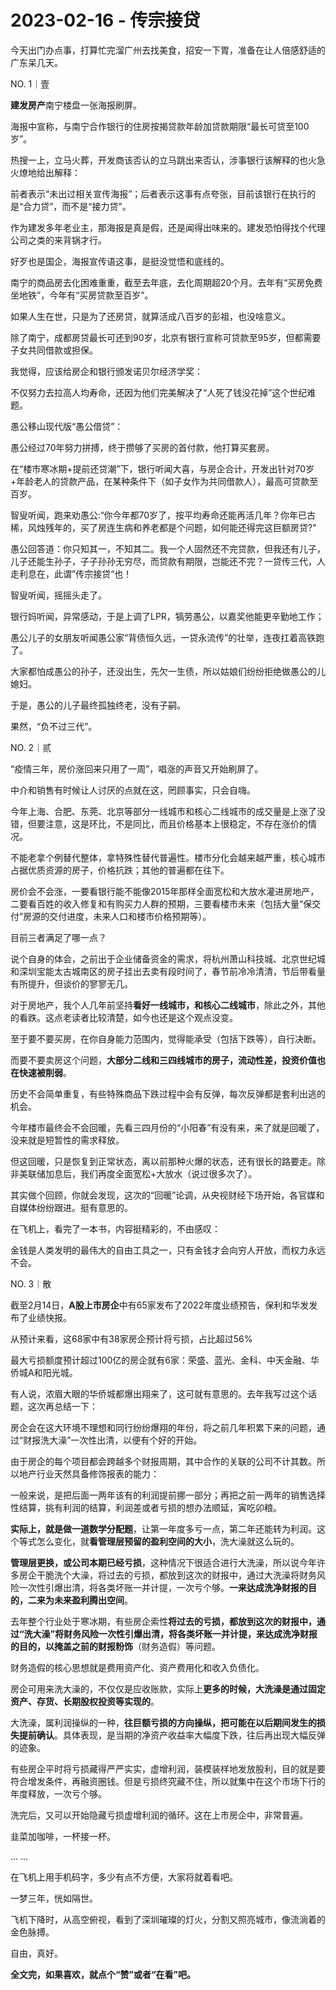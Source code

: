 # 2023-02-16 - 传宗接贷

今天出门办点事，打算忙完溜广州去找美食，招安一下胃，准备在让人倍感舒适的广东呆几天。

NO. 1｜壹

**建发房产**南宁楼盘一张海报刷屏。

海报中宣称，与南宁合作银行的住房按揭贷款年龄加贷款期限“最长可贷至100岁”。

热搜一上，立马火葬，开发商该否认的立马跳出来否认，涉事银行该解释的也火急火燎地给出解释：

前者表示“未出过相关宣传海报”；后者表示这事有点夸张，目前该银行在执行的是“合力贷”，而不是“接力贷”。

作为建发多年老业主，那海报是真是假，还是闻得出味来的。建发恐怕得找个代理公司之类的来背锅才行。

好歹也是国企，海报宣传语这事，是挺没觉悟和底线的。

南宁的商品房去化困难重重，截至去年底，去化周期超20个月。去年有“买房免费坐地铁”，今年有“买房贷款至百岁”。

如果人生在世，只是为了还房贷，就算活成八百岁的彭祖，也没啥意义。

除了南宁，成都房贷最长可还到90岁，北京有银行宣称可贷款至95岁，但都需要子女共同借款或担保。

我觉得，应该给房企和银行颁发诺贝尔经济学奖：

不仅努力去拉高人均寿命，还因为他们完美解决了“人死了钱没花掉”这个世纪难题。

愚公移山现代版“愚公借贷”：

愚公经过70年努力拼搏，终于攒够了买房的首付款，他打算买套房。

在“楼市寒冰期+提前还贷潮”下，银行听闻大喜，与房企合计，开发出针对70岁+年龄老人的贷款产品，在某种条件下（如子女作为共同借款人），最高可贷款至百岁。

智叟听闻，跑来劝愚公:“你今年都70岁了，按平均寿命还能再活几年？你年已古稀，风烛残年的，买了房连生病和养老都是个问题，如何能还得完这巨额房贷?"

愚公回答道：你只知其一，不知其二。我一个人固然还不完贷款，但我还有儿子，儿子还能生孙子，子子孙孙无穷尽，而贷款有期限，岂能还不完？一贷传三代，人走利息在，此谓”传宗接贷“也！

智叟听闻，摇摇头走了。

银行妈听闻，异常感动，于是上调了LPR，犒劳愚公，以嘉奖他能更辛勤地工作；

愚公儿子的女朋友听闻愚公家“背债恒久远，一贷永流传”的壮举，连夜扛着高铁跑了。

大家都怕成愚公的孙子，还没出生，先欠一生债，所以姑娘们纷纷拒绝做愚公的儿媳妇。

于是，愚公的儿子最终孤独终老，没有子嗣。

果然，“负不过三代”。

NO. 2｜贰

“疫情三年，房价涨回来只用了一周”，唱涨的声音又开始刷屏了。

中介和销售有时候让人讨厌的点就在这，罔顾事实，只会自嗨。

今年上海、合肥、东莞、北京等部分一线城市和核心二线城市的成交量是上涨了没错，但要注意，这是环比，不是同比，而且价格基本上很稳定，不存在涨价的情况。

不能老拿个例替代整体，拿特殊性替代普遍性。楼市分化会越来越严重，核心城市占据优质资源的房子，价格抗跌；其他的普遍都在往下。

房价会不会涨，一要看银行能不能像2015年那样全面宽松和大放水灌进房地产，二要看百姓的收入修复和有购买力人群的预期，三要看楼市未来（包括大量“保交付”房源的交付进度，未来人口和楼市价格预期等）。

目前三者满足了哪一点？

说个自身的体会，之前出于企业储备资金的需求，将杭州萧山科技城、北京世纪城和深圳宝能太古城南区的房子挂出去卖有段时间了，春节前冷冷清清，节后带看量有所提升，但谈价的寥寥无几。

对于房地产，我个人几年前坚持**看好一线城市，和核心二线城市**，除此之外，其他的看跌。这点老读者比较清楚，如今也还是这个观点没变。

至于要不要买房，在你自身能力范围内，觉得能承受（包括下跌等），自行决断。

而要不要卖房这个问题，**大部分二线和三四线城市的房子，流动性差，投资价值也在快速被削弱**。

历史不会简单重复，有些特殊商品下跌过程中会有反弹，每次反弹都是套利出逃的机会。

今年楼市最终会不会回暖，先看三四月份的“小阳春”有没有来，来了就是回暖了，没来就是短暂性的需求释放。

但这回暖，只是恢复到正常状态，离以前那种火爆的状态，还有很长的路要走。除非美联储加息后，我们再度全面宽松+大放水（说过很多次了）。

其实做个回顾，你就会发现，这次的“回暖”论调，从央视财经下场开始，各官媒和自媒体纷纷跟进。挺有意思的。

在飞机上，看完了一本书，内容挺精彩的，不由感叹：

金钱是人类发明的最伟大的自由工具之一，只有金钱才会向穷人开放，而权力永远不会。

NO. 3｜散

截至2月14日，**A股上市房企**中有65家发布了2022年度业绩预告，保利和华发发布了业绩快报。

从预计来看，这68家中有38家房企预计将亏损，占比超过56%

最大亏损额度预计超过100亿的房企就有6家：荣盛、蓝光、金科、中天金融、华侨城A和阳光城。

有人说，浓眉大眼的华侨城都爆出翔来了，这可就有意思的。去年我写过这个话题，这次再总结一下：

房企会在这大环境不理想和同行纷纷爆翔的年份，将之前几年积累下来的问题，通过“财报洗大澡”一次性出清，以便有个好的开始。

由于房企的每个项目都会跨越多个财报周期，其中合作的关联的公司不计其数。所以地产行业天然具备修饰报表的能力：

一般来说，是把后面一两年该有的利润提前挪一部分；再把之前一两年的销售选择性结算，挑有利润的结算，利润差或者亏损的想办法顺延，寅吃卯粮。

**实际上，就是做一道数学分配题**，让第一年度多亏一点，第二年还能转为利润。这个等式怎么变化，就**看管理层预留的盈利空间的大小**，洗大澡就这么玩的。

**管理层更换，或公司本期已经亏损**，这种情况下很适合进行大洗澡，所以说今年许多房企干脆洗个大澡，将过去的亏损，都放到这次的财报中，通过大洗澡将财务风险一次性引爆出清，将各类坏账一并计提，一次亏个够。**一来达成洗净财报的目的，二来为未来盈利腾出空间**。

去年整个行业处于寒冰期，有些房企索性**将过去的亏损，都放到这次的财报中，通过“洗大澡”将财务风险一次性引爆出清，将各类坏账一并计提，来达成洗净财报的目的，以掩盖之前的财报粉饰**（财务造假）等问题。

财务造假的核心思想就是费用资产化、资产费用化和收入负债化。

房企可用来洗大澡的，不仅仅是应收账款，实际上**更多的时候，大洗澡是通过固定资产、存货、长期股权投资等实现的**。

大洗澡，属利润操纵的一种，**往巨额亏损的方向操纵，把可能在以后期间发生的损失提前确认**。具体表现，是当期的净资产收益率大幅度下跌，往后再出现大幅反弹的迹象。

有些房企平时将亏损藏得严严实实，虚增利润，装模装样地发放股利，目的就是要符合增发条件，再融资圈钱。但是亏损终究藏不住，所以就集中在这个市场下行的年度释放，一次亏个够。

洗完后，又可以开始隐藏亏损虚增利润的循环。这在上市房企中，非常普遍。

韭菜加咖啡，一杯接一杯。

... ...

在飞机上用手机码字，多少有点不方便，大家将就着看吧。

一梦三年，恍如隔世。

飞机下降时，从高空俯视，看到了深圳璀璨的灯火，分割又照亮城市，像流淌着的金色脉搏。

自由，真好。

**全文完，如果喜欢，就点个“赞”或者“在看”吧。**